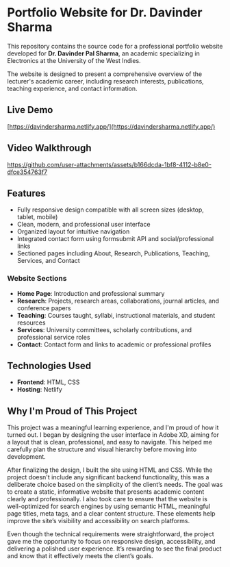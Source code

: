 # Portfolio Website for Dr. Davinder Sharma
This repository contains the source code for a professional portfolio website developed for **Dr. Davinder Pal Sharma**, an academic specializing in Electronics at the University of the West Indies.

The website is designed to present a comprehensive overview of the lecturer's academic career, including research interests, publications, teaching experience, and contact information.

## Live Demo
[https://davindersharma.netlify.app/](https://davindersharma.netlify.app/)

## Video Walkthrough

https://github.com/user-attachments/assets/b166dcda-1bf8-4112-b8e0-dfce354763f7



## Features

- Fully responsive design compatible with all screen sizes (desktop, tablet, mobile)
- Clean, modern, and professional user interface
- Organized layout for intuitive navigation
- Integrated contact form using formsubmit API and social/professional links
- Sectioned pages including About, Research, Publications, Teaching, Services, and Contact

### Website Sections

- **Home Page**: Introduction and professional summary  
- **Research**: Projects, research areas, collaborations, journal articles, and conference papers  
- **Teaching**: Courses taught, syllabi, instructional materials, and student resources  
- **Services**: University committees, scholarly contributions, and professional service roles  
- **Contact**: Contact form and links to academic or professional profiles

## Technologies Used

- **Frontend**: HTML, CSS  
- **Hosting**: Netlify  


## Why I'm Proud of This Project

This project was a meaningful learning experience, and I'm proud of how it turned out. I began by designing the user interface in Adobe XD, aiming for a layout that is clean, professional, and easy to navigate. This helped me carefully plan the structure and visual hierarchy before moving into development.

After finalizing the design, I built the site using HTML and CSS. While the project doesn't include any significant backend functionality, this was a deliberate choice based on the simplicity of the client’s needs. The goal was to create a static, informative website that presents academic content clearly and professionally.
I also took care to ensure that the website is well-optimized for search engines by using semantic HTML, meaningful page titles, meta tags, and a clear content structure. These elements help improve the site’s visibility and accessibility on search platforms.

Even though the technical requirements were straightforward, the project gave me the opportunity to focus on responsive design, accessibility, and delivering a polished user experience. It’s rewarding to see the final product and know that it effectively meets the client’s goals.
